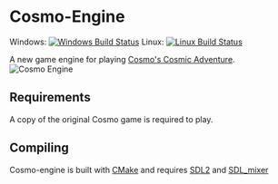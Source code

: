 Cosmo-Engine
============
Windows: [![Windows Build Status](https://ci.appveyor.com/api/projects/status/github/yuv422/cosmo-engine?branch=master&svg=true)](https://ci.appveyor.com/project/yuv422/cosmo-engine)
Linux: [![Linux Build Status](https://travis-ci.org/yuv422/cosmo-engine.svg?branch=master)](https://travis-ci.org/github/yuv422/cosmo-engine)

A new game engine for playing [Cosmo's Cosmic Adventure][1].
![Cosmo Engine](https://github.com/yuv422/cosmo-engine/raw/master/img/cosmo-engine.png "Cosmo's Cosmic Adventure")

Requirements
------------

A copy of the original Cosmo game is required to play.

Compiling
---------
Cosmo-engine is built with [CMake][2] and requires [SDL2][3] and [SDL_mixer][4]

[1]: https://3drealms.com/catalog/cosmos-cosmic-adventure_37/
[2]: https://cmake.org/
[3]: https://www.libsdl.org/
[4]: https://www.libsdl.org/projects/SDL_mixer/
